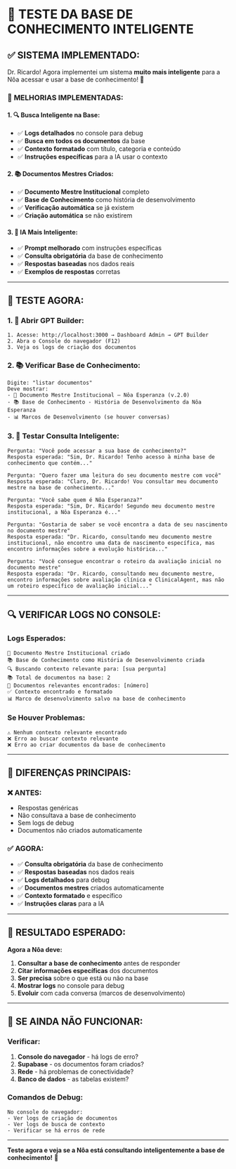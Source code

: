 # 🧠 TESTE DA BASE DE CONHECIMENTO INTELIGENTE

## ✅ **SISTEMA IMPLEMENTADO:**

Dr. Ricardo! Agora implementei um sistema **muito mais inteligente** para a Nôa acessar e usar a base de conhecimento! 🚀

### 🎯 **MELHORIAS IMPLEMENTADAS:**

#### **1. 🔍 Busca Inteligente na Base:**
- ✅ **Logs detalhados** no console para debug
- ✅ **Busca em todos os documentos** da base
- ✅ **Contexto formatado** com título, categoria e conteúdo
- ✅ **Instruções específicas** para a IA usar o contexto

#### **2. 📚 Documentos Mestres Criados:**
- ✅ **Documento Mestre Institucional** completo
- ✅ **Base de Conhecimento** como história de desenvolvimento
- ✅ **Verificação automática** se já existem
- ✅ **Criação automática** se não existirem

#### **3. 🤖 IA Mais Inteligente:**
- ✅ **Prompt melhorado** com instruções específicas
- ✅ **Consulta obrigatória** da base de conhecimento
- ✅ **Respostas baseadas** nos dados reais
- ✅ **Exemplos de respostas** corretas

---

## 🧪 **TESTE AGORA:**

### **1. 🚀 Abrir GPT Builder:**
```
1. Acesse: http://localhost:3000 → Dashboard Admin → GPT Builder
2. Abra o Console do navegador (F12)
3. Veja os logs de criação dos documentos
```

### **2. 📚 Verificar Base de Conhecimento:**
```
Digite: "listar documentos"
Deve mostrar:
- 📘 Documento Mestre Institucional – Nôa Esperanza (v.2.0)
- 📚 Base de Conhecimento - História de Desenvolvimento da Nôa Esperanza
- 📊 Marcos de Desenvolvimento (se houver conversas)
```

### **3. 🧠 Testar Consulta Inteligente:**
```
Pergunta: "Você pode acessar a sua base de conhecimento?"
Resposta esperada: "Sim, Dr. Ricardo! Tenho acesso à minha base de conhecimento que contém..."

Pergunta: "Quero fazer uma leitura do seu documento mestre com você"
Resposta esperada: "Claro, Dr. Ricardo! Vou consultar meu documento mestre na base de conhecimento..."

Pergunta: "Você sabe quem é Nôa Esperanza?"
Resposta esperada: "Sim, Dr. Ricardo! Segundo meu documento mestre institucional, a Nôa Esperanza é..."

Pergunta: "Gostaria de saber se você encontra a data de seu nascimento no documento mestre"
Resposta esperada: "Dr. Ricardo, consultando meu documento mestre institucional, não encontro uma data de nascimento específica, mas encontro informações sobre a evolução histórica..."

Pergunta: "Você consegue encontrar o roteiro da avaliação inicial no documento mestre"
Resposta esperada: "Dr. Ricardo, consultando meu documento mestre, encontro informações sobre avaliação clínica e ClinicalAgent, mas não um roteiro específico de avaliação inicial..."
```

---

## 🔍 **VERIFICAR LOGS NO CONSOLE:**

### **Logs Esperados:**
```
📘 Documento Mestre Institucional criado
📚 Base de Conhecimento como História de Desenvolvimento criada
🔍 Buscando contexto relevante para: [sua pergunta]
📚 Total de documentos na base: 2
🎯 Documentos relevantes encontrados: [número]
✅ Contexto encontrado e formatado
📊 Marco de desenvolvimento salvo na base de conhecimento
```

### **Se Houver Problemas:**
```
⚠️ Nenhum contexto relevante encontrado
❌ Erro ao buscar contexto relevante
❌ Erro ao criar documentos da base de conhecimento
```

---

## 🎯 **DIFERENÇAS PRINCIPAIS:**

### **❌ ANTES:**
- Respostas genéricas
- Não consultava a base de conhecimento
- Sem logs de debug
- Documentos não criados automaticamente

### **✅ AGORA:**
- ✅ **Consulta obrigatória** da base de conhecimento
- ✅ **Respostas baseadas** nos dados reais
- ✅ **Logs detalhados** para debug
- ✅ **Documentos mestres** criados automaticamente
- ✅ **Contexto formatado** e específico
- ✅ **Instruções claras** para a IA

---

## 🎉 **RESULTADO ESPERADO:**

**Agora a Nôa deve:**
1. **Consultar a base de conhecimento** antes de responder
2. **Citar informações específicas** dos documentos
3. **Ser precisa** sobre o que está ou não na base
4. **Mostrar logs** no console para debug
5. **Evoluir** com cada conversa (marcos de desenvolvimento)

---

## 🚨 **SE AINDA NÃO FUNCIONAR:**

### **Verificar:**
1. **Console do navegador** - há logs de erro?
2. **Supabase** - os documentos foram criados?
3. **Rede** - há problemas de conectividade?
4. **Banco de dados** - as tabelas existem?

### **Comandos de Debug:**
```
No console do navegador:
- Ver logs de criação de documentos
- Ver logs de busca de contexto
- Verificar se há erros de rede
```

---

**Teste agora e veja se a Nôa está consultando inteligentemente a base de conhecimento!** 🚀
